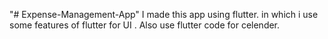 "# Expense-Management-App" 
I made this app using flutter. in which i use some features of flutter for UI .
Also use flutter code for celender.
